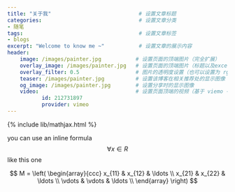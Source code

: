 ```yaml
---
title: "关于我"                            # 设置文章标题
categories:                               # 设置文章分类
- 随笔
tags:                                     # 设置文章标签
- blogs
excerpt: "Welcome to know me ~"           # 设置文章的展示内容
header:
    image: /images/painter.jpg           # 设置页面的顶端图片（完全扩展）
    overlay_image: /images/painter.jpg   # 设置页面的顶端图片（标题以及excerpt会显示在图片上）
    overlay_filter: 0.5                  # 图片的透明度设置（也可以设置为 rgba(255, 0, 0, 0.5)，前面三个为红绿蓝）
    teaser: /images/painter.jpg          # 设置该博客在相关推荐处的显示图像
    og_image: /images/painter.jpg        # 设置分享时的显示图像
    video:                               # 设置页面顶端的视频（基于 viemo 平台）
           id: 212731897
           provider: vimeo
---
```

{% include lib/mathjax.html %}


you can use an inline formula $$\forall x \in R$$ like this one


$$
M = \left( \begin{array}{ccc}
x_{11} & x_{12} & \ldots \\
x_{21} & x_{22} & \ldots \\
\vdots & \vdots & \ldots \\
\end{array} \right)
$$
